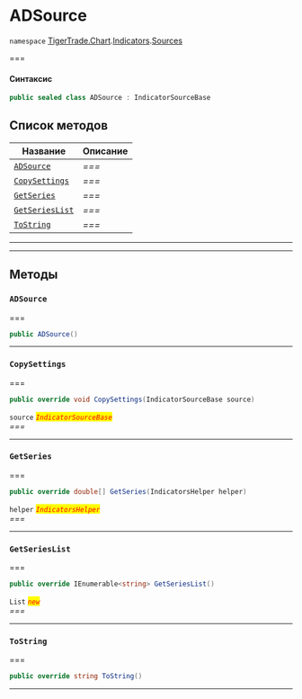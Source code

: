 # ADSource

`namespace` [TigerTrade.Chart](../../../../).[Indicators](../).[Sources](./)

\===

#### Синтаксис

```csharp
public sealed class ADSource : IndicatorSourceBase
```

## Список методов

| Название                                               | Описание |
| ------------------------------------------------------ | -------- |
| [`ADSource`](adsource.cs.md#method-adsource)           | _===_    |
| [`CopySettings`](adsource.cs.md#method-copysettings)   | _===_    |
| [`GetSeries`](adsource.cs.md#method-getseries)         | _===_    |
| [`GetSeriesList`](adsource.cs.md#method-getserieslist) | _===_    |
| [`ToString`](adsource.cs.md#method-tostring)           | _===_    |

***

***

## Методы

### `ADSource` <a href="#method-adsource" id="method-adsource"></a>

\===

```csharp
public ADSource()
```

***

### `CopySettings` <a href="#method-copysettings" id="method-copysettings"></a>

\===

```csharp
public override void CopySettings(IndicatorSourceBase source)
```

`source` _<mark style="color:red;">`IndicatorSourceBase`</mark>_\
_===_

***

### `GetSeries` <a href="#method-getseries" id="method-getseries"></a>

\===

```csharp
public override double[] GetSeries(IndicatorsHelper helper)
```

`helper` _<mark style="color:red;">`IndicatorsHelper`</mark>_\
_===_

***

### `GetSeriesList` <a href="#method-getserieslist" id="method-getserieslist"></a>

\===

```csharp
public override IEnumerable<string> GetSeriesList()
```

`List` _<mark style="color:red;">`new`</mark>_\
_===_

***

### `ToString` <a href="#method-tostring" id="method-tostring"></a>

\===

```csharp
public override string ToString()
```

***
